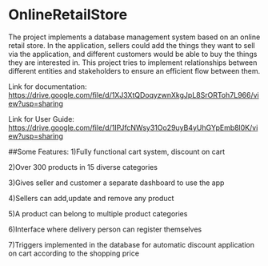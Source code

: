 # OnlineRetailStore

The project implements a database management system based on an online retail store. In the
application, sellers could add the things they want to sell via the application, and different
customers would be able to buy the things they are interested in. This project tries to implement
relationships between different entities and stakeholders to ensure an efficient flow
between them.


Link for documentation: https://drive.google.com/file/d/1XJ3XtQDoqyzwnXkgJpL8SrORToh7L966/view?usp=sharing


Link for User Guide: https://drive.google.com/file/d/1IPJfcNWsy31Oo29uyB4yUhGYpEmb8l0K/view?usp=sharing

##Some Features:
1)Fully functional cart system, discount on cart

2)Over 300 products in 15 diverse categories

3)Gives seller and customer a separate dashboard to use the app

4)Sellers can add,update and remove any product

5)A product can belong to multiple product categories

6)Interface where delivery person can register themselves

7)Triggers implemented in the database for automatic discount application on cart according to the shopping price


